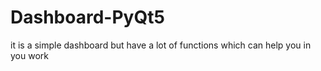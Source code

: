 # Dashboard-PyQt5
it is a simple dashboard but have a lot of functions which can help you in you work
